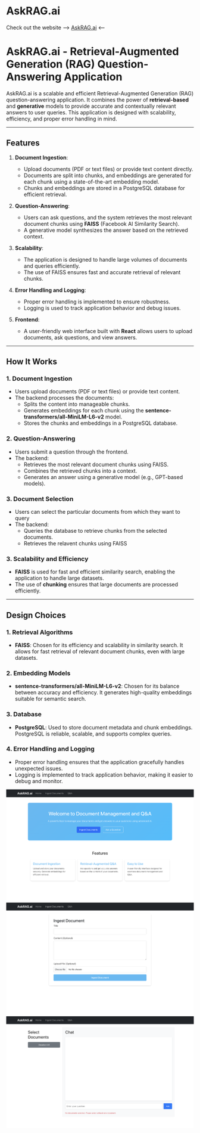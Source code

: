# AskRAG.ai

Check out the website --> [AskRAG.ai](https://ask-rag-ai.vercel.app/) <--

# AskRAG.ai - Retrieval-Augmented Generation (RAG) Question-Answering Application

AskRAG.ai is a scalable and efficient Retrieval-Augmented Generation (RAG) question-answering application. It combines the power of **retrieval-based** and **generative** models to provide accurate and contextually relevant answers to user queries. This application is designed with scalability, efficiency, and proper error handling in mind.

---

## Features

1. **Document Ingestion**:
   - Upload documents (PDF or text files) or provide text content directly.
   - Documents are split into chunks, and embeddings are generated for each chunk using a state-of-the-art embedding model.
   - Chunks and embeddings are stored in a PostgreSQL database for efficient retrieval.

2. **Question-Answering**:
   - Users can ask questions, and the system retrieves the most relevant document chunks using **FAISS** (Facebook AI Similarity Search).
   - A generative model synthesizes the answer based on the retrieved context.

3. **Scalability**:
   - The application is designed to handle large volumes of documents and queries efficiently.
   - The use of FAISS ensures fast and accurate retrieval of relevant chunks.

4. **Error Handling and Logging**:
   - Proper error handling is implemented to ensure robustness.
   - Logging is used to track application behavior and debug issues.

5. **Frontend**:
   - A user-friendly web interface built with **React** allows users to upload documents, ask questions, and view answers.

---

## How It Works

### 1. Document Ingestion
- Users upload documents (PDF or text files) or provide text content.
- The backend processes the documents:
  - Splits the content into manageable chunks.
  - Generates embeddings for each chunk using the **sentence-transformers/all-MiniLM-L6-v2** model.
  - Stores the chunks and embeddings in a PostgreSQL database.

### 2. Question-Answering
- Users submit a question through the frontend.
- The backend:
  - Retrieves the most relevant document chunks using FAISS.
  - Combines the retrieved chunks into a context.
  - Generates an answer using a generative model (e.g., GPT-based models).
 
### 3. Document Selection
- Users can select the particular documents from which they want to query
- The backend:
  - Queries the database to retrieve chunks from the selected documents.
  - Retrieves the relavent chunks using FAISS

### 3. Scalability and Efficiency
- **FAISS** is used for fast and efficient similarity search, enabling the application to handle large datasets.
- The use of **chunking** ensures that large documents are processed efficiently.

---

## Design Choices

### 1. Retrieval Algorithms
- **FAISS**: Chosen for its efficiency and scalability in similarity search. It allows for fast retrieval of relevant document chunks, even with large datasets.

### 2. Embedding Models
- **sentence-transformers/all-MiniLM-L6-v2**: Chosen for its balance between accuracy and efficiency. It generates high-quality embeddings suitable for semantic search.

### 3. Database
- **PostgreSQL**: Used to store document metadata and chunk embeddings. PostgreSQL is reliable, scalable, and supports complex queries.

### 4. Error Handling and Logging
- Proper error handling ensures that the application gracefully handles unexpected issues.
- Logging is implemented to track application behavior, making it easier to debug and monitor.

![Home Page](/Home.png)
![Ingest Document](/Ingest.png)
![Document Selection & QA](/QA.png)



